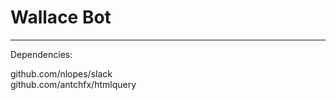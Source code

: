 # Wallace Bot
---------------------

Dependencies:

github.com/nlopes/slack  
github.com/antchfx/htmlquery
